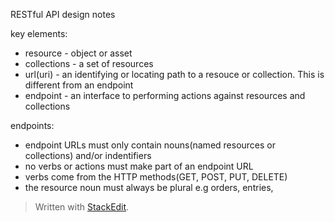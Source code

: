 RESTful API design notes 

key elements:
- resource - object or asset 
- collections - a set of resources 
- url(uri) - an identifying or locating path to a resouce or collection. This is different from an endpoint 
- endpoint - an interface to performing actions against resources and collections

endpoints:
 - endpoint URLs must only contain nouns(named resources or collections) and/or indentifiers
 - no verbs or actions must make part of an endpoint URL
 - verbs come from the HTTP methods(GET, POST, PUT, DELETE)
 - the resource noun must always be plural e.g orders, entries, 




> Written with [StackEdit](https://stackedit.io/).
<!--stackedit_data:
eyJoaXN0b3J5IjpbMTM0OTgzNDYzOSwtNjE5Mzk2MjEsMjE0MT
U2MTM1OF19
-->